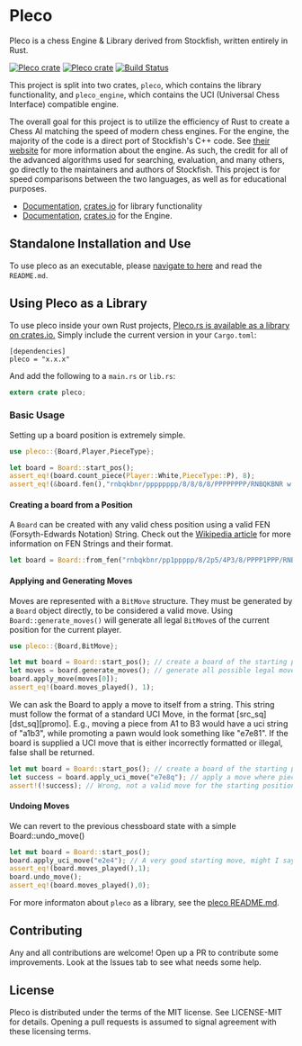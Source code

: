 # Pleco

Pleco is a chess Engine & Library derived from Stockfish, written entirely in Rust.

[![Pleco crate](https://img.shields.io/crates/v/pleco.svg)](https://crates.io/crates/pleco)
[![Pleco crate](https://img.shields.io/crates/v/pleco_engine.svg)](https://crates.io/crates/pleco_engine)
[![Build Status](https://api.travis-ci.org/malbertoni/Pleco.svg?branch=master)](https://travis-ci.org/malbertoni/Pleco)


This project is split into two crates, `pleco`, which contains the library functionality, and `pleco_engine`, which contains the
UCI (Universal Chess Interface) compatible engine. 

The overall goal for this project is to utilize the efficiency of Rust to create a Chess AI matching the speed of modern chess engines.
For the engine, the majority of the code is a direct port of Stockfish's C++ code. See [their website](https://stockfishchess.org/) for
more information about the engine. As such, the credit for all of the advanced algorithms used for searching, evaluation,
and many others, go directly to the maintainers and authors of Stockfish. This project is for speed comparisons
between the two languages, as well as for educational purposes.

- [Documentation](https://docs.rs/pleco), [crates.io](https://crates.io/crates/pleco) for library functionality
- [Documentation](https://docs.rs/pleco_engine), [crates.io](https://crates.io/crates/pleco_engine) for the Engine.

Standalone Installation and Use
-------

To use pleco as an executable, please [navigate to here](https://github.com/malbertoni/Pleco/tree/master/pleco_engine) and read the `README.md`. 


Using Pleco as a Library
-------

To use pleco inside your own Rust projects, [Pleco.rs is available as a library on crates.io.](https://crates.io/crates/pleco)
Simply include the current version in your `Cargo.toml`:

```
[dependencies]
pleco = "x.x.x"
```

And add the following to a `main.rs` or `lib.rs`:
```rust
extern crate pleco;
```

### Basic Usage
Setting up a board position is extremely simple.
```rust
use pleco::{Board,Player,PieceType};

let board = Board::start_pos();
assert_eq!(board.count_piece(Player::White,PieceType::P), 8);
assert_eq!(&board.fen(),"rnbqkbnr/pppppppp/8/8/8/8/PPPPPPPP/RNBQKBNR w KQkq - 0 1");
```

#### Creating a board from a Position
A `Board` can be created with any valid chess position using a valid FEN (Forsyth-Edwards Notation) String. 
Check out the [Wikipedia article](https://en.wikipedia.org/wiki/Forsyth%E2%80%93Edwards_Notation) for more information on FEN Strings
and their format.

```rust
let board = Board::from_fen("rnbqkbnr/pp1ppppp/8/2p5/4P3/8/PPPP1PPP/RNBQKBNR w KQkq c6 0 2").unwrap();
```

#### Applying and Generating Moves
Moves are represented with a `BitMove` structure. They must be generated by a `Board` object directly, to be 
considered a valid move. Using `Board::generate_moves()` will generate all legal `BitMove`s of the current 
position for the current player.
```rust
use pleco::{Board,BitMove};

let mut board = Board::start_pos(); // create a board of the starting position
let moves = board.generate_moves(); // generate all possible legal moves
board.apply_move(moves[0]);
assert_eq!(board.moves_played(), 1);
```


We can ask the Board to apply a move to itself from a string. This string must follow the format of a standard
UCI Move, in the format [src_sq][dst_sq][promo]. E.g., moving a piece from A1 to B3 would have a uci string of "a1b3",
while promoting a pawn would look something like "e7e81". If the board is supplied a UCI move that is either 
incorrectly formatted or illegal, false shall be returned.
```rust
let mut board = Board::start_pos(); // create a board of the starting position
let success = board.apply_uci_move("e7e8q"); // apply a move where piece on e7 -> eq, promotes to queen
assert!(!success); // Wrong, not a valid move for the starting position
```

#### Undoing Moves
We can revert to the previous chessboard state with a simple Board::undo_move()
```rust
let mut board = Board::start_pos();
board.apply_uci_move("e2e4"); // A very good starting move, might I say
assert_eq!(board.moves_played(),1);
board.undo_move();
assert_eq!(board.moves_played(),0);
```

For more informaton about `pleco` as a library, see the [pleco README.md](https://github.com/malbertoni/Pleco/tree/master/pleco).

Contributing
-------

Any and all contributions are welcome! Open up a PR to contribute some improvements. Look at the Issues tab to see what needs some help. 


  
License
-------
Pleco is distributed under the terms of the MIT license. See LICENSE-MIT for details. Opening a pull requests is assumed to signal agreement with these licensing terms.